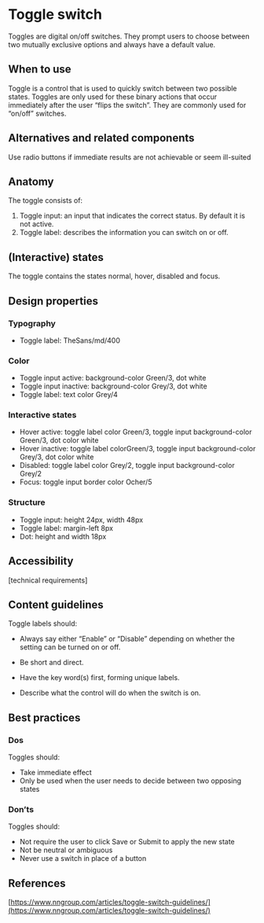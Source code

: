 # Toggle switch

Toggles are digital on/off switches. They prompt users to choose between two mutually exclusive options and always have a default value.

## When to use

Toggle is a control that is used to quickly switch between two possible states. Toggles are only used for these binary actions that occur immediately after the user “flips the switch”. They are commonly used for “on/off” switches.

## Alternatives and related components

Use radio buttons if immediate results are not achievable or seem ill-suited

## Anatomy

The toggle consists of:

1. Toggle input: an input that indicates the correct status. By default it is not active.
2. Toggle label: describes the information you can switch on or off.

## (Interactive) states

The toggle contains the states normal, hover, disabled and focus.

## Design properties

### Typography

- Toggle label: TheSans/md/400

### Color

- Toggle input active: background-color Green/3, dot white
- Toggle input inactive: background-color Grey/3, dot white
- Toggle label: text color Grey/4

### Interactive states

- Hover active: toggle label color Green/3, toggle input background-color Green/3, dot color white
- Hover inactive: toggle label colorGreen/3, toggle input background-color Grey/3, dot color white
- Disabled: toggle label color Grey/2, toggle input background-color Grey/2
- Focus: toggle input border color Ocher/5

### Structure

- Toggle input: height 24px, width 48px
- Toggle label: margin-left 8px
- Dot: height and width 18px

## Accessibility

[technical requirements]

## Content guidelines

Toggle labels should:

- Always say either “Enable” or “Disable” depending on whether the setting can be turned on or off.

- Be short and direct.
- Have the key word(s) first, forming unique labels.
- Describe what the control will do when the switch is on.

## Best practices

### Dos

Toggles should:

- Take immediate effect
- Only be used when the user needs to decide between two opposing states

### Don’ts

Toggles should:

- Not require the user to click Save or Submit to apply the new state
- Not be neutral or ambiguous
- Never use a switch in place of a button

## References

[https://www.nngroup.com/articles/toggle-switch-guidelines/](https://www.nngroup.com/articles/toggle-switch-guidelines/)
